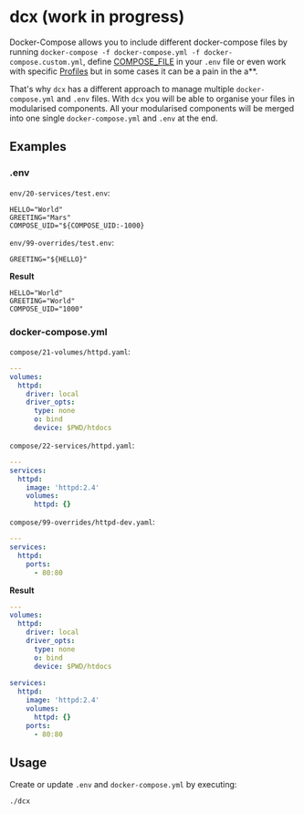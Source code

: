 # dcx (work in progress)

Docker-Compose allows you to include different docker-compose files by running `docker-compose -f docker-compose.yml -f docker-compose.custom.yml`, define [COMPOSE_FILE](https://docs.docker.com/compose/reference/envvars/#compose_file) in your `.env` file or even work with specific [Profiles](https://docs.docker.com/compose/profiles/) but in some cases it can be a pain in the a**. 

That's why `dcx` has a different approach to manage multiple `docker-compose.yml` and `.env` files. With `dcx` you will be able to organise your files in modularised components. All your modularised components will be merged into one single `docker-compose.yml` and `.env` at the end.

## Examples

### .env

`env/20-services/test.env`:

```
HELLO="World"
GREETING="Mars"
COMPOSE_UID="${COMPOSE_UID:-1000}
```

`env/99-overrides/test.env`:

```
GREETING="${HELLO}"
```

**Result**

```
HELLO="World"
GREETING="World"
COMPOSE_UID="1000"
```

### docker-compose.yml

`compose/21-volumes/httpd.yaml`:

```yaml
---
volumes:
  httpd:
    driver: local
    driver_opts:
      type: none
      o: bind
      device: $PWD/htdocs
```

`compose/22-services/httpd.yaml`:

```yaml
---
services:
  httpd:
    image: 'httpd:2.4'
    volumes:
      httpd: {}
```

`compose/99-overrides/httpd-dev.yaml`:

```yaml
---
services:
  httpd:
    ports:
      - 80:80
```

**Result**

```yaml
---
volumes:
  httpd:
    driver: local
    driver_opts:
      type: none
      o: bind
      device: $PWD/htdocs
      
services:
  httpd:
    image: 'httpd:2.4'
    volumes:
      httpd: {}
    ports:
      - 80:80
```

## Usage
Create or update `.env` and `docker-compose.yml` by executing:
```
./dcx
```
